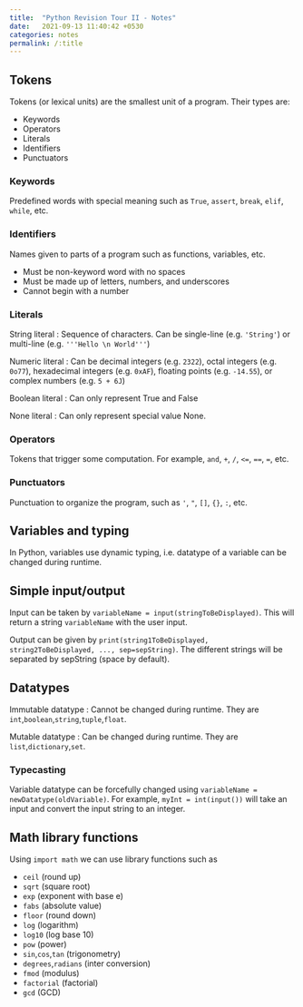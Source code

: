 ```yaml
---
title:  "Python Revision Tour II - Notes"
date:   2021-09-13 11:40:42 +0530
categories: notes
permalink: /:title
---
```

## Tokens

Tokens (or lexical units) are the smallest unit of a program. Their types are:

- Keywords
- Operators
- Literals
- Identifiers
- Punctuators

### Keywords

Predefined words with special meaning such as `True`, `assert`, `break`, `elif`, `while`, etc.

### Identifiers

Names given to parts of a program such as functions, variables, etc.

- Must be non-keyword word with no spaces
- Must be made up of letters, numbers, and underscores
- Cannot begin with a number

### Literals

String literal
: Sequence of characters. Can be single-line (e.g. `'String'`) or multi-line (e.g. `'''Hello \n World'''`)

Numeric literal
: Can be decimal integers (e.g. `2322`), octal integers (e.g. `0o77`), hexadecimal integers (e.g. `0xAF`), floating points (e.g. `-14.55`), or complex numbers (e.g. `5 + 6J`)

Boolean literal
: Can only represent True and False

None literal
: Can only represent special value None.

### Operators

Tokens that trigger some computation. For example, `and`, `+`, `/`, `<=`, `==`, `=`, etc.

### Punctuators

Punctuation to organize the program, such as `'`, `"`, `[]`, `{}`, `:`, etc.

## Variables and typing

In Python, variables use dynamic typing, i.e. datatype of a variable can be changed during runtime.

## Simple input/output

Input can be taken by `variableName = input(stringToBeDisplayed)`. This will return a string `variableName` with the user input.

Output can be given by `print(string1ToBeDisplayed, string2ToBeDisplayed, ..., sep=sepString)`. The different strings will be separated by sepString (space by default).

## Datatypes

Immutable datatype
: Cannot be changed during runtime. They are `int`,`boolean`,`string`,`tuple`,`float`.

Mutable datatype
: Can be changed during runtime. They are `list`,`dictionary`,`set`.

### Typecasting

Variable datatype can be forcefully changed using `variableName = newDatatype(oldVariable)`. For example, `myInt = int(input())` will take an input and convert the input string to an integer.

## Math library functions

Using `import math` we can use library functions such as 

- `ceil` (round up)
- `sqrt` (square root)
- `exp` (exponent with base e)
- `fabs` (absolute value)
- `floor` (round down)
- `log` (logarithm)
- `log10` (log base 10)
- `pow` (power)
- `sin`,`cos`,`tan` (trigonometry)
- `degrees`,`radians` (inter conversion)
- `fmod` (modulus)
- `factorial` (factorial)
- `gcd` (GCD)
